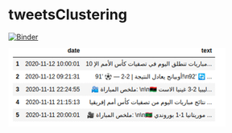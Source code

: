 # tweetsClustering
[![Binder](https://mybinder.org/badge_logo.svg)](https://mybinder.org/v2/gh/abdellatifThabet/tweetsClustering/main)

![alt-text](https://github.com/abdellatifThabet/tweetsClustering/blob/main/ezgif.com-gif-maker.gif)
